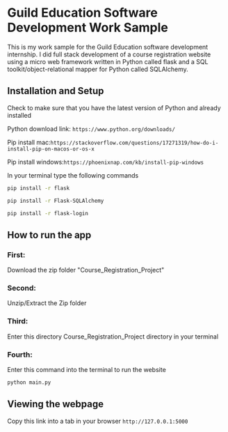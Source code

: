# Guild Education Software Development Work Sample
This is my work sample for the Guild Education software development internship. I did full stack development of a course registration website using a micro web framework written in Python called flask and a SQL toolkit/object-relational mapper for Python called SQLAlchemy.

## Installation and Setup

Check to make sure that you have the latest version of Python and already installed

Python download link: `https://www.python.org/downloads/`

Pip install mac:`https://stackoverflow.com/questions/17271319/how-do-i-install-pip-on-macos-or-os-x`

Pip install windows:`https://phoenixnap.com/kb/install-pip-windows`

In your terminal type the following commands

```bash
pip install -r flask
```

```bash
pip install -r Flask-SQLAlchemy
```

```bash
pip install -r flask-login
```

## How to run the app

### First:

Download the zip folder "Course_Registration_Project"

### Second:

Unzip/Extract the Zip folder

### Third: 

Enter this directory Course_Registration_Project directory in your terminal

### Fourth:

Enter this command into the terminal to run the website

```bash
python main.py
```

## Viewing the webpage

Copy this link into a tab in your browser `http://127.0.0.1:5000`


